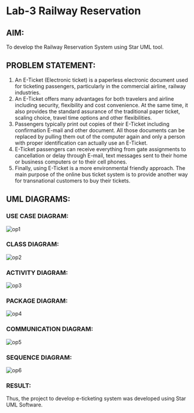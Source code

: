 # Lab-3 Railway Reservation
## AIM:
To develop the Railway Reservation System using Star UML tool.
## PROBLEM STATEMENT:
1. An E-Ticket (Electronic ticket) is a paperless electronic document used for ticketing
passengers, particularly in the commercial airline, railway industries.
2. An E-Ticket offers many advantages for both travelers and airline including security,
flexibility and cost convenience. At the same time, it also provides the standard assurance of
the traditional paper ticket, scaling choice, travel time options and other flexibilities.
3. Passengers typically print out copies of their E-Ticket including confirmation E-mail
and other document. All those documents can be replaced by pulling them out of the computer
again and only a person with proper identification can actually use an E-Ticket.
4. E-Ticket passengers can receive everything from gate assignments to cancellation or
delay through E-mail, text messages sent to their home or business computers or to their cell
phones.
5. Finally, using E-Ticket is a more environmental friendly approach. The main purpose
of the online bus ticket system is to provide another way for transnational customers to buy
their tickets.
## UML DIAGRAMS:
### USE CASE DIAGRAM: 
![op1](https://github.com/PAARKAVYB/Lab-3-Railway-Reservation/assets/93509383/638271f4-85c8-4158-b167-d73103e50ac2)
### CLASS DIAGRAM:
![op2](https://github.com/PAARKAVYB/Lab-3-Railway-Reservation/assets/93509383/8aa6b42c-9225-4239-8143-e9624dcc5a8e)
### ACTIVITY DIAGRAM:
![op3](https://github.com/PAARKAVYB/Lab-3-Railway-Reservation/assets/93509383/2f39ece5-3cac-4a10-b705-2efd9b6649d3)
### PACKAGE DIAGRAM:
![op4](https://github.com/PAARKAVYB/Lab-3-Railway-Reservation/assets/93509383/374ad2fe-d367-4f02-ba92-15243933766a)
### COMMUNICATION DIAGRAM:
![op5](https://github.com/PAARKAVYB/Lab-3-Railway-Reservation/assets/93509383/a8318eb3-153b-4265-8be4-0d6fdeeff028)
### SEQUENCE DIAGRAM:
![op6](https://github.com/PAARKAVYB/Lab-3-Railway-Reservation/assets/93509383/03aceeb0-bcdc-434b-8caa-978e98c43278)
### RESULT:
Thus, the project to develop e-ticketing system was developed using Star UML Software.
